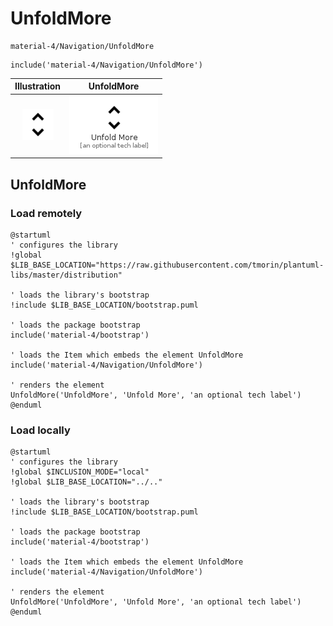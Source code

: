 # UnfoldMore


```text
material-4/Navigation/UnfoldMore
```

```text
include('material-4/Navigation/UnfoldMore')
```



| Illustration | UnfoldMore |
| :---: | :---: |
| ![illustration for Illustration](../../material-4/Navigation/UnfoldMore.png) | ![illustration for UnfoldMore](../../material-4/Navigation/UnfoldMore.Local.png) |




## UnfoldMore

### Load remotely
```plantuml
@startuml
' configures the library
!global $LIB_BASE_LOCATION="https://raw.githubusercontent.com/tmorin/plantuml-libs/master/distribution"

' loads the library's bootstrap
!include $LIB_BASE_LOCATION/bootstrap.puml

' loads the package bootstrap
include('material-4/bootstrap')

' loads the Item which embeds the element UnfoldMore
include('material-4/Navigation/UnfoldMore')

' renders the element
UnfoldMore('UnfoldMore', 'Unfold More', 'an optional tech label')
@enduml
```

### Load locally
```plantuml
@startuml
' configures the library
!global $INCLUSION_MODE="local"
!global $LIB_BASE_LOCATION="../.."

' loads the library's bootstrap
!include $LIB_BASE_LOCATION/bootstrap.puml

' loads the package bootstrap
include('material-4/bootstrap')

' loads the Item which embeds the element UnfoldMore
include('material-4/Navigation/UnfoldMore')

' renders the element
UnfoldMore('UnfoldMore', 'Unfold More', 'an optional tech label')
@enduml
```

